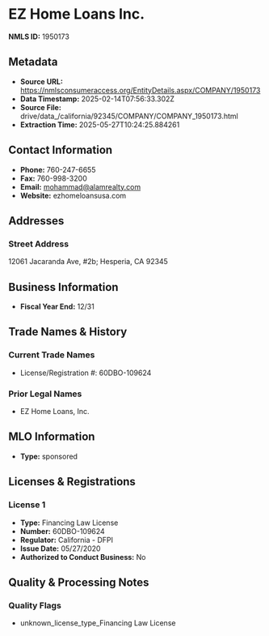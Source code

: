 # EZ Home Loans Inc.

**NMLS ID:** 1950173

## Metadata
- **Source URL:** https://nmlsconsumeraccess.org/EntityDetails.aspx/COMPANY/1950173
- **Data Timestamp:** 2025-02-14T07:56:33.302Z
- **Source File:** drive/data_/california/92345/COMPANY/COMPANY_1950173.html
- **Extraction Time:** 2025-05-27T10:24:25.884261

## Contact Information
- **Phone:** 760-247-6655
- **Fax:** 760-998-3200
- **Email:** mohammad@alamrealty.com
- **Website:** ezhomeloansusa.com

## Addresses
### Street Address
12061 Jacaranda Ave, #2b; Hesperia, CA 92345

## Business Information
- **Fiscal Year End:** 12/31

## Trade Names & History
### Current Trade Names
- License/Registration #: 60DBO-109624

### Prior Legal Names
- EZ Home Loans, Inc.

## MLO Information
- **Type:** sponsored

## Licenses & Registrations

### License 1
- **Type:** Financing Law License
- **Number:** 60DBO-109624
- **Regulator:** California - DFPI
- **Issue Date:** 05/27/2020
- **Authorized to Conduct Business:** No

## Quality & Processing Notes
### Quality Flags
- unknown_license_type_Financing Law License
